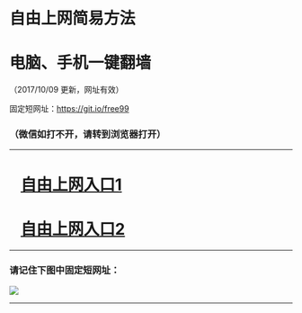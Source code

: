 ﻿# 自由上网简易方法

# 电脑、手机一键翻墙

（2017/10/09 更新，网址有效）

固定短网址：https://git.io/free99

### （微信如打不开，请转到浏览器打开）


***





# &nbsp;&nbsp; <a href="http://ft684330964.fwq-tz-1001.info/fwqtz01.html?t=100900123824 " target="_blank">自由上网入口1</a>
# &nbsp;&nbsp; <a href="http://ft2928532139.fwq-tz-1002.info/fwqtz02.html?t=100900112656 " target="_blank">自由上网入口2</a>
***

### 请记住下图中固定短网址：

<img src="https://s3-us-west-2.amazonaws.com/fwq-1001/yjfq-20170905okok.png" /> 


***

